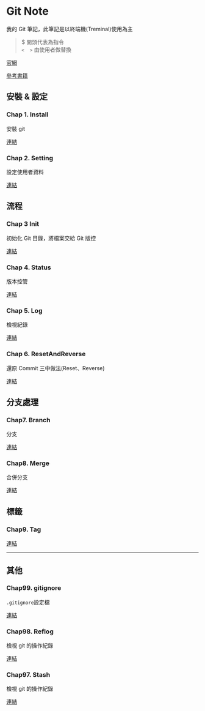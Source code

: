 # Git Note

我的 Git 筆記，此筆記是以終端機(Treminal)使用為主

> $ 開頭代表為指令 <br>
> `<  >` 由使用者做替換

[官網](https://git-scm.com/)

[參考書籍](https://gitbook.tw/)

## 安裝 & 設定

### Chap 1. Install

安裝 git

[連結](Chap1.Install.md)

### Chap 2. Setting

設定使用者資料

[連結](Chap2.Setting.md)

## 流程

### Chap 3 Init

初始化 Git 目錄，將檔案交給 Git 版控

[連結](Chap3.Init.md)

### Chap 4. Status

版本控管

[連結](Chap4.Status.md)

### Chap 5. Log

檢視紀錄

[連結](Chap5.Log.md)

### Chap 6. ResetAndReverse

還原 Commit 三中做法(Reset、Reverse)

[連結](Chap6.3R.md)

## 分支處理

### Chap7. Branch

分支

[連結](Chap7.Branch.md)

### Chap8. Merge

合併分支

[連結](Chap8.Merge.md)

## 標籤

### Chap9. Tag

[連結](Chap9.Tag.md)

-------

## 其他

### Chap99. gitignore

`.gitignore`設定檔

[連結](Chap99.gitignore.md)

### Chap98. Reflog

檢視 git 的操作紀錄

[連結](Chap98.Reflog.md)

### Chap97. Stash

檢視 git 的操作紀錄

[連結](Chap97.Stash.md)